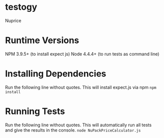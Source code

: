 # testogy
Nuprice
# Runtime Versions
 NPM 3.9.5+ (to install expect js)
 Node 4.4.4+ (to run tests as command line)
 
 
# Installing Dependencies
 Run the following line without quotes. This will install expect.js via npm
	`npm install`

 
# Running Tests
 Run the following line without quotes. This will automatically run all tests and give the results in the console.
	`node NuPackPriceCalculator.js`